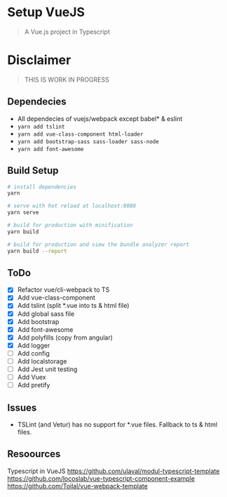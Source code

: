 # Setup VueJS

> A Vue.js project in Typescript

# Disclaimer
> THIS IS WORK IN PROGRESS

## Dependecies

- All dependecies of vuejs/webpack except babel* & eslint
- ```yarn add tslint```
- ```yarn add vue-class-component html-loader```
- ```yarn add bootstrap-sass sass-loader sass-node```
- ```yarn add font-awesome```

## Build Setup

``` bash
# install dependencies
yarn

# serve with hot reload at localhost:8080
yarn serve

# build for production with minification
yarn build

# build for production and view the bundle analyzer report
yarn build --report
```
## ToDo

- [x] Refactor vue/cli-webpack to TS
- [x] Add vue-class-component
- [x] Add tslint (split *.vue into ts & html file)
- [x] Add global sass file
- [x] Add bootstrap
- [x] Add font-awesome
- [x] Add polyfills (copy from angular)
- [x] Add logger
- [ ] Add config
- [ ] Add localstorage
- [ ] Add Jest unit testing
- [ ] Add Vuex
- [ ] Add pretify

## Issues

- TSLint (and Vetur) has no support for *.vue files. Fallback to ts & html files.

## Resoources

Typescript in VueJS
https://github.com/ulaval/modul-typescript-template
https://github.com/locoslab/vue-typescript-component-example
https://github.com/Toilal/vue-webpack-template





